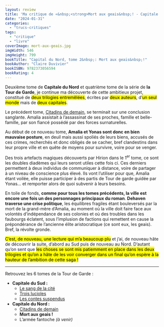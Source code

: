 ```yaml
---
layout: review
title: 'Ma critique de «&nbsp;<strong>Mort aux geais&nbsp;! - Capitale du Nord, tome&nbsp;2</strong>&nbsp;» de <em>Claire Duvivier</em>'
date: "2024-01-31"
categories: 
  - "trucs-critiques"
tags: 
  - "critique"
  - "livre"
coverImage: mort-aux-geais.jpg
imgWidth: 546
imgHeight: 799
bookTitle: "Capital du Nord, tome 2&nbsp;: Mort aux geais&nbsp;!"
bookAuthor: "Claire Duvivier"
bookISBN: 9782373056594       
bookRating: 4
---
```


Deuxième tome de <strong>Capitale du Nord</strong> et quatrième tome de la série de <strong>la Tour de Garde</strong>, je continue ma découverte de cette ambitieux projet, constitué de <mark>deux trilogies entremêlées</mark>, écrites par <mark>deux auteurs</mark>, d’<mark>un seul monde</mark> mais de <mark>deux capitales</mark>.

Le précédent tome, <a href="/2023/11/ma-critique-de-capital-du-nord-tome-1-citadins-de-demain-de-claire-duviver/">Citadins de demain</a>, se terminait sur une conclusion sanglante. Amalia assistait à l’assassinat de ses proches, famille et belle-famille, par son fiancé possédé par des forces surnaturelles.

Au début de ce nouveau tome, <strong>Amalia et Yonas sont donc en bien mauvaise posture</strong>, en deuil mais aussi spoliés de leurs biens, accusés de ces crimes, recherchés et donc obligés de se cacher, bref clandestins dans leur propre ville et en quête de moyens pour survivre, voire pour se venger.

Des trois artefacts magiques découverts par Hirion dans le 1<sup>er</sup>&nbsp;tome, ce sont les doubles diadèmes qui leurs seront utiles cette fois ci. Ces derniers permettent à deux individus de communiquer à distance, voire de partager à un niveau de conscience plus élevé. Ils vont l’utiliser pour que, Amalia étant voilée, elle puisse participer à des partis de Tour de garde guidée par Yonas…  et remporter alors de quoi subvenir à leurs besoins.

En toile de fonds, <strong>comme pour tous les tomes précédents, la ville est encore une fois un des personnages principaux du roman</strong>. <strong>Dehaven traverse une crise politique</strong>, les équilibres fragiles étant bouleversés par la mort de la grand-mère d’Amalia, au moment où la ville doit faire face aux volontés d’indépendance de ses colonies et où des troubles dans les faubourgs éclatent, sous l’implusion de factions qui remettent en cause la prépondérance de l’ancienne élite aristocratique (ce sont eux, les geais). Bref, la révolte gronde.

<mark>C’est, de nouveau, une lecture qui m’a beaucoup plu</mark> et j’ai, de nouveau hâte de découvrir la suite, d’abord au Sud puis de nouveau au Nord. D’autant qu’on sent que <mark>les choses se sont mis patiemment en place dans les deux trilogies et qu’on a hâte de les voir converger dans un final qu’on espère à la hauteur de l’ambition de cette saga&nbsp;!</mark>

* * *

Retrouvez les 6 tomes de la Tour de Garde&nbsp;:
<ul>
  <li>
    <strong>Capitale du Sud&nbsp;:</strong>
    <ul>
      <li><a href="/2022/02/ma-critique-de-le-sang-de-la-cite-capitale-du-sud-de-guillaume-chamanadjian/">Le sang de la cité</a></li>
      <li><a href="/2024/01/ma-critique-de-capitale-du-sud-tome-2-trois-lucioles-de-guillaume-chamanadjian/">Trois lucioles</a></li>
      <li><a href="/2024/02/ma-critique-de-capitale-du-sud-tome-3-les-contes-suspendus-de-guillaume-chamanadjian/">Les contes suspendus</a></li>
    </ul>
  </li>
  <li>
    <strong>Capitale du Nord&nbsp;:</strong>
    <ul>
      <li><a href="/2023/11/ma-critique-de-capital-du-nord-tome-1-citadins-de-demain-de-claire-duviver/">Citadins de demain</a></li>
      <li><strong>Mort aux geais&nbsp;!</strong></li>
      <li>L’armée fantoche <em>(à venir)</em></li>
    </ul>
  </li>
</ul>
